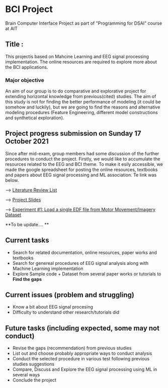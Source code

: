 # BCI Project
Brain Computer Interface Project as part of "Programming for DSAI" course at AIT

## Title : <To be filled>

This projectis based on Mahcine Learning and EEG signal processing implementation. The online resources are required to explore more about the BCI applications. 

### Major objective
An aim of our group is to do comparative and explorative project for extending horizontal knowledge from previous(cited) studies. The aim of this study is not for finding the better performance of modeling (it could be somehow and luckily), but we are going to find the reasons and alternative modeling procedures (Feature Engineering, different model constructions and synthetical exploration).    

## Project progress submission on Sunday 17 October 2021

Since after mid-exam, group members had some discussion of the further procedures to conduct the project. Firstly, we would like to accumulate the resources related to the EEG and BCI theme. To make it esily accessible, we made the google spreadsheet for posting the online resources, textbooks and papers about EEG signal processing and ML association. Te link was below.

<p>--> <a href="https://docs.google.com/spreadsheets/d/1-KQw9Vnvt7zA8GI1qACvUyUk9ErQrjMxxLvYnwLkbng/edit">Literature Review List</a></p>
<p>--> <a href="https://docs.google.com/presentation/d/1onvEbYd8m2fhh_VmNWWfOw9wzkQQEcACitAkmXtwp90/edit?usp=sharing">Project Slides</a></p>
<p>--> <a href="https://github.com/omerfbhatti/BCI-Project/blob/main/Experiments/exp%231_load_eeg_data.ipynb">Experiment #1: Load a single EDF file from Motor Movement/Imagery Dataset</a></p>

  **To be update.... **
  
## Current tasks
  - Search for related documentation, online resources, paper works and textbooks
  - Search for genereal procedures of EEG signal analysis along with Machine Learning implementation
  - Explore Sample code + Dataset from several paper works or tutorials to **Find the gaps**

## Current issues (problem and struggling)
 - Know a bit about EEG signal procesing
 - Difficulty to understand other research/tutorials did
 
## Future tasks (including expected, some may not conduct)
  - Revise the gaps (recommendation) from previous studies
  - List out and choose probably appropriate ways to conduct analysis
  - Conduct the selected procedure in various test following previous studies suggestions
  - Compare, Discuss and Explore the EEG signal processing using ML in several ways
  - Conclude the project

 
